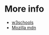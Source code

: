 # More info

* [w3schools](https://www.w3schools.com/html/default.asp)
* [Mozilla mdn](https://developer.mozilla.org/en-US/docs/Web/HTML/Element)
